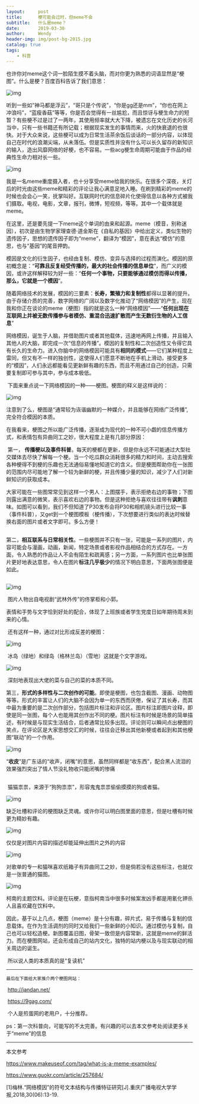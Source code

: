 ```yaml
---
layout:     post                    
title:      梗可能会过时，但meme不会                
subtitle:   什么是meme？
date:       2019-03-30              
author:     Wendy                      
header-img: img/post-bg-2015.jpg    
catalog: true                       
tags:                               
    - 科普
---
```


​	也许你对meme这个词一脸陌生摸不着头脑，而对你更为熟悉的词语显然是“梗图”。什么是梗？百度百科告诉了我们意思：

![img](https://mmbiz.qpic.cn/mmbiz_png/Cobbn2n3P534Q5ss5Zh7JVWLzh2n7dbrohTrMxrhIbPpArgic0ozvTsdVyx2FqsBjZKbD0d4EorzibblIFDVFScQ/640?wx_fmt=png&tp=webp&wxfrom=5&wx_lazy=1&wx_co=1)

​	听到一些如“神马都是浮云”，“哥只是个传说”，“你是gg还是mm”，“你也在网上冲浪吗”，“蓝瘦香菇”等等，你是否会觉得有一丝尴尬，而且惊讶与梗生命力的短暂？有些梗不过是过了一两年，其使用频率就大大下降，被遗忘在文化历史的长河当中，只有一些书籍还有所记载；根据现实发生的事情而来，火的快衰退的也很快。对于大众来说，这些梗可以成为日常生活茶余饭后谈话的一部分内容，以体现自己在时代的浪潮尖端，从未落伍。但是实质性并没有什么可以长久留存的新知识的输入，造出风靡网络的好梗，也不容易。一些acg梗生命周期可能由于作品的经典性生命力相对长一些。

![img](https://mmbiz.qpic.cn/mmbiz_png/Cobbn2n3P534Q5ss5Zh7JVWLzh2n7dbro6KIcae1zdgGQvgMuJSicdMMh0icCwAxNNSPQJiadNTR2ibzyydhv4VoDQ/640?wx_fmt=png&tp=webp&wxfrom=5&wx_lazy=1&wx_co=1)

​	我是一名meme重度摄入者，也十分享受meme给我的快乐。在很多个深夜，关灯后的时光由这些meme和精彩的评论让我心满意足地入睡。在刷到精彩的meme的时候也会会心一笑，抚掌叫好。互联网时代的信息碎片化使得信息以各种方式被我们摄取。电视，电影，文章，报刊，微博，短视频，等等。其中一个载体就是meme。

 

​	在这里，还是要先提一下meme这个单词的由来和起源。meme（模音，别称迷因），初次是由生物学家理查德·道金斯在《自私的基因》中给出定义，类似生物的遗传因子，思想的遗传因子即为“meme”，翻译为“模因”，意在表达“模仿”的意思，也与“基因”的尾音押韵。

 

​	模因是文化的衍生因子，也经由复制、模仿、变异与选择的过程而演化。模因的原初概念是：“**可靠且反复经受传播的，最大的社会传播的信息单位**”，而广义的模因，或许这样解释较为好一些：“**任何一个事物，只要能够通过模仿而得以传播，那么，它就是一个模因**”。

 

​	随着网络技术的发展，模因的三要素：**长寿，繁殖力和复制性**都得以显著的提升。由于存储介质的完善，数字网络的广阔以及数字化推动了“网络模因”的产生，现在我和你正在谈论的meme（梗图）指的就是这么一种“网络模因”——“**任何出现在互联网上并被无数传播参与者模仿、重混合迅速扩散而产生无数衍生物的人工信息**”

 

​	网络模因，诞生于人脑，并借助图片或者其他载体，迅速地再网上传播，并且输入其他人的大脑，即完成一次“信息的传播”。模因的复制性和二次创造性又令得它具有长久的生命力。进入你脑中的网络模因可能具有**相同的模式**——它们某种程度上雷同，但又有不一样的独创性，这使得人们愿意不断地在手机上滑动，接受更多的“模因”，人们永远都能看见更新鲜有趣的东西，而且不用通过自己的创造，只需要复制即可参与其中，参与成本极低。



​	下面来重点说一下网络模因的一种——梗图。梗图的释义是这样说的：

![img](https://mmbiz.qpic.cn/mmbiz_png/Cobbn2n3P534Q5ss5Zh7JVWLzh2n7dbr0t5xxJ3vaPsSVenwypbcNbEnLHcibicjpg87MBLZaeHpPlHvcNMFhpdw/640?wx_fmt=png&tp=webp&wxfrom=5&wx_lazy=1&wx_co=1)



​	注意到了么，梗图是“通常较为诙谐幽默的一种媒介，并且能够在网络广泛传播”,完全符合模因的本质。

​	在我看来，梗图之所以能广泛传播，逐渐成为现代的一种不可小觑的信息传播方式，和表情包有异曲同工之妙，很大程度上是有几部分原因：

 

​	第一， **传播梗以及事件科普**。每天的梗都在更新，但是你永远不可能通过大型社交媒体去尽快了解每一个梗。当一个吃瓜群众消耗很多的精力和时间，主动去搜索各种梗得不到梗的乐趣也无法通俗易懂地知道它的含义。但是梗图帮助你在一张图的范围内尽可能地了解一个较为新鲜的梗，并且传播少量的知识，减少了人们对新鲜知识的获取成本。

 

​	大家可能在一些图常常见到这样一个男人：上图摆手，表示拒绝右边的事物；下图则露出满意的微笑，表示喜欢右边的事物。但是这种拒绝与喜欢往往带有**讽刺**意味。如图可以看到，我们不但知道了P30发布会将P30和相机镜头进行比较一事（事件科普），又get到一个梗图模板（梗传播），下次想要进行类似的表达时候替换右面的图片或者文字即可。多么方便！

 

![img](data:image/gif;base64,iVBORw0KGgoAAAANSUhEUgAAAAEAAAABCAYAAAAfFcSJAAAADUlEQVQImWNgYGBgAAAABQABh6FO1AAAAABJRU5ErkJggg==)

第二，**相互联系与日常相关性**。一些梗图并不只有一张，可能是一系列的图片，内容可能会与漫画，动画，新闻，特定场景或者影视作品相结合的方式存在。一方面，令人熟悉的作品让人不会有陌生和疏离感；另一方面，一系列图片也比单张图片更好地表达意思，令人在图片**标注几乎极少**的情况下明白意思，下面两张图便是如此。

![img](data:image/gif;base64,iVBORw0KGgoAAAANSUhEUgAAAAEAAAABCAYAAAAfFcSJAAAADUlEQVQImWNgYGBgAAAABQABh6FO1AAAAABJRU5ErkJggg==)

![img](https://mmbiz.qpic.cn/mmbiz_jpg/Cobbn2n3P534Q5ss5Zh7JVWLzh2n7dbradyhfXZemfuyhNYWoQAliaR1au8K6NddMKVPtPOYZeAql1rsU3T4ibiag/640?wx_fmt=jpeg&tp=webp&wxfrom=5&wx_lazy=1&wx_co=1)

​	图片人物出自电视剧“武林外传”的佟掌柜和小郭。

​	表情和手势与文字恰到好处的配合，体现了上班族或者学生党度日如年期待周末到来的心情。



​	还有这样一种，通过对比形成反差的梗图：

![img](https://mmbiz.qpic.cn/mmbiz_jpg/Cobbn2n3P534Q5ss5Zh7JVWLzh2n7dbrqK57iaswtlzwA9RamBtDDIAgcZhdBLpNGQjvicAlK0B8gbj3NzoTAk4A/640?wx_fmt=jpeg&tp=webp&wxfrom=5&wx_lazy=1&wx_co=1)

​	冰岛（绿地）和绿岛（格林兰岛）（雪地）这就是个文字游戏。



![img](https://mmbiz.qpic.cn/mmbiz_jpg/Cobbn2n3P534Q5ss5Zh7JVWLzh2n7dbrUdBGdsRicpTQ3maZYrmDbkTbcbsk2IGg36GC4HWjDMsRmF2qgtd2rOQ/640?wx_fmt=jpeg&tp=webp&wxfrom=5&wx_lazy=1&wx_co=1)

​	深刻地表现出大佬的菜与自己的菜的本质不同。



​	第三，**形式的多样性与二次创作的可能**。即使是梗图，也包含截图、漫画、动物图等等。形式的丰富让人们的大脑不会因为单一的东西而厌倦，保证了其长寿，而其中最为重要的是二次创作部分，包括图片标注和评论区。图片标注即图片诠释，即使是同一张图，每个人也能用其创作出不同的梗。图片标注有时候是场景的简单描述，有时候是与现实生活结合，后者通常比较多出现。评论则可以瞬间点出梗图的笑点，在评论区是大家思想交汇的时候，往往会迁移出其他新梗或者起到和其他梗图“联动”的一个作用。

![img](https://mmbiz.qpic.cn/mmbiz_jpg/Cobbn2n3P534Q5ss5Zh7JVWLzh2n7dbrQ8mYxacJhtvlOWHaL4RflclXEKbGfnwMv57vntK7ONPoxtP2r7MmjQ/640?wx_fmt=jpeg&tp=webp&wxfrom=5&wx_lazy=1&wx_co=1)

​	“**收皮**”是广东话的“收声，闭嘴”的意思，虽然同样都是“收东西”，配合黑人流泪的效果强烈突出了情人节没礼物收只能闭嘴的惨痛



![img](data:image/gif;base64,iVBORw0KGgoAAAANSUhEUgAAAAEAAAABCAYAAAAfFcSJAAAADUlEQVQImWNgYGBgAAAABQABh6FO1AAAAABJRU5ErkJggg==)

​	猫猫祟祟，来源于“狗狗祟祟”，形容鬼鬼祟祟偷偷摸摸的狗或者猫。



![img](https://mmbiz.qpic.cn/mmbiz_jpg/Cobbn2n3P534Q5ss5Zh7JVWLzh2n7dbrneQRqruXM6qwZsWkrTun52yYvJjCd7EkoHU59dAVibbQZsKKVXDibfibw/640?wx_fmt=jpeg&tp=webp&wxfrom=5&wx_lazy=1&wx_co=1)

​	缺乏吐槽和评论的梗图缺乏灵魂。或许你可以明白图里面的意思，但是吐槽有时候更为精妙有趣。



![img](https://mmbiz.qpic.cn/mmbiz_jpg/Cobbn2n3P534Q5ss5Zh7JVWLzh2n7dbrv6TxueKbiaWiaicIjb2fthLb4iaddr4kjaDovVDR0uAic5IaZpsMhKOxJPA/640?wx_fmt=jpeg&tp=webp&wxfrom=5&wx_lazy=1&wx_co=1)

仅仅是对图片内容的描述却能延伸出图片之外的内容



![img](https://mmbiz.qpic.cn/mmbiz_jpg/Cobbn2n3P534Q5ss5Zh7JVWLzh2n7dbrg7OVtkqDM77utwibasl06Hg5lgfqa9UKbACOEaDrf77e2e3Lia0UQjUg/640?wx_fmt=jpeg&tp=webp&wxfrom=5&wx_lazy=1&wx_co=1)

​	对歌单的专一和猫咪喜欢纸箱子有异曲同工之妙，但是倘若没有这些标注，也就仅是一张普通的猫图。



![img](https://mmbiz.qpic.cn/mmbiz_jpg/Cobbn2n3P534Q5ss5Zh7JVWLzh2n7dbrOUWEYMN7EHRdluDOU96ia4OjbdnPWEibGMQV6Kf5Hp9xUnGvX1rhd6aQ/640?wx_fmt=jpeg&tp=webp&wxfrom=5&wx_lazy=1&wx_co=1)

​	柯南的主题饮料。评论是在玩梗，意指柯南当中很多时候案发凶手都是用氰化钾杀人且喜欢藏在饮料中。

 

​	因此，基于以上几点，梗图（meme）是十分有趣，碎片式，易于传播与复制的信息载体。在作为生活调剂的同时又给我们一些新鲜的小知识。通过模仿与复制，自己也可以轻松造梗。新图覆盖旧图，骨架一致但是内容常新，这就是meme的鲜活力。而在梗图网站，还会形成自己的站内文化，独特的站内梗以及与现实联动的相关周边的诞生。



​	所以说人类的本质真的是“复读机”

------



 	最后在下面给大家推介两个梗图网站：

 

​	http://jandan.net/

​	https://9gag.com/

 

​	个人是煎蛋网的老用户，十分推荐。



​	ps：第一次科普向，可能写的不太完善。有兴趣的可以去本文参考处阅读更多关于“meme”的信息

 

------

本文参考

https://www.makeuseof.com/tag/what-is-a-meme-examples/

https://www.guokr.com/article/257684/

[1]梅林.“网络模因”的符号文本结构与传播特征研究[J].重庆广播电视大学学报,2018,30(06):13-19.